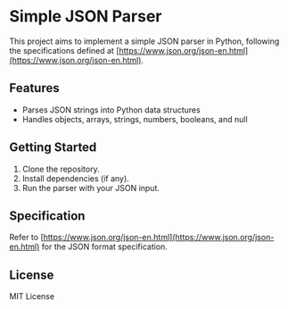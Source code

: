 # Simple JSON Parser

This project aims to implement a simple JSON parser in Python, following the specifications defined at [https://www.json.org/json-en.html](https://www.json.org/json-en.html).

## Features

- Parses JSON strings into Python data structures
- Handles objects, arrays, strings, numbers, booleans, and null

## Getting Started

1. Clone the repository.
2. Install dependencies (if any).
3. Run the parser with your JSON input.

## Specification

Refer to [https://www.json.org/json-en.html](https://www.json.org/json-en.html) for the JSON format specification.

## License

MIT License